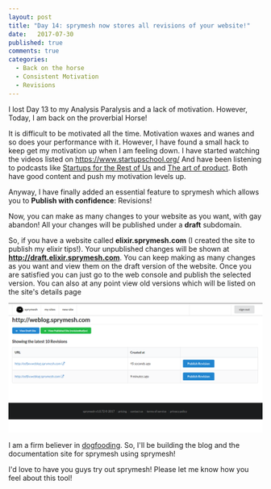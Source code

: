 ```yaml
---
layout: post
title: "Day 14: sprymesh now stores all revisions of your website!"
date:   2017-07-30
published: true
comments: true
categories:
  - Back on the horse
  - Consistent Motivation
  - Revisions
---
```


I lost Day 13 to my Analysis Paralysis and a lack of motivation. However, Today, I am back on the proverbial Horse!

It is difficult to be motivated all the time. Motivation waxes and wanes and so does your performance with it.
However, I have found a small hack to keep get my motivation up when I am feeling down. I have started watching the videos listed on https://www.startupschool.org/
And have been listening to podcasts like [Startups for the Rest of Us](http://www.startupsfortherestofus.com/) and [The art of product](http://artofproductpodcast.com/).
Both have good content and push my motivation levels up.

Anyway, I have finally added an essential feature to sprymesh which allows you to **Publish with confidence**: Revisions!

Now, you can make as many changes to your website as you want, with gay abandon! All your changes will be published under a **draft** subdomain.

So, if you have a website called **elixir.sprymesh.com** (I created the site to publish my elixir tips!). Your unpublished changes will be shown at **http://draft.elixir.sprymesh.com**.
You can keep making as many changes as you want and view them on the draft version of the website. Once you are satisfied you can just go to the web console and publish the selected version.
You can also at any point view old versions which will be listed on the site's details page

![Site Revisions](/assets/sprymesh-versions.png)

I am a firm believer in [dogfooding](https://en.wikipedia.org/wiki/Eating_your_own_dog_food). So, I'll be building the blog and the documentation site for sprymesh using sprymesh!

I'd love to have you guys try out sprymesh! Please let me know how you feel about this tool!
